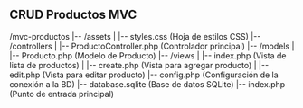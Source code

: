 ## **CRUD Productos MVC**

/mvc-productos
|-- /assets
|   |-- styles.css       (Hoja de estilos CSS)
|-- /controllers
|   |-- ProductoController.php  (Controlador principal)
|-- /models
|   |-- Producto.php     (Modelo de Producto)
|-- /views
|   |-- index.php        (Vista de lista de productos)
|   |-- create.php       (Vista para agregar producto)
|   |-- edit.php         (Vista para editar producto)
|-- config.php           (Configuración de la conexión a la BD)
|-- database.sqlite      (Base de datos SQLite)
|-- index.php            (Punto de entrada principal)
